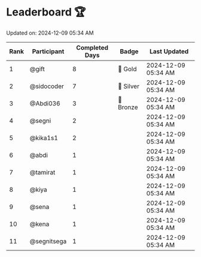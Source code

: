 # Leaderboard 🏆

Updated on: 2024-12-09 05:34 AM

| Rank | Participant       | Completed Days | Badge      | Last Updated         |
|------|-------------------|----------------|------------|----------------------|
| 1    | @gift             | 8              | 🏅 Gold     | 2024-12-09 05:34 AM |
| 2    | @sidocoder        | 7              | 🥈 Silver   | 2024-12-09 05:34 AM |
| 3    | @Abdi036          | 3              | 🥉 Bronze   | 2024-12-09 05:34 AM |
| 4    | @segni            | 2              |            | 2024-12-09 05:34 AM |
| 5    | @kika1s1          | 2              |            | 2024-12-09 05:34 AM |
| 6    | @abdi             | 1              |            | 2024-12-09 05:34 AM |
| 7    | @tamirat          | 1              |            | 2024-12-09 05:34 AM |
| 8    | @kiya             | 1              |            | 2024-12-09 05:34 AM |
| 9    | @sena             | 1              |            | 2024-12-09 05:34 AM |
| 10   | @kena             | 1              |            | 2024-12-09 05:34 AM |
| 11   | @segnitsega       | 1              |            | 2024-12-09 05:34 AM |

